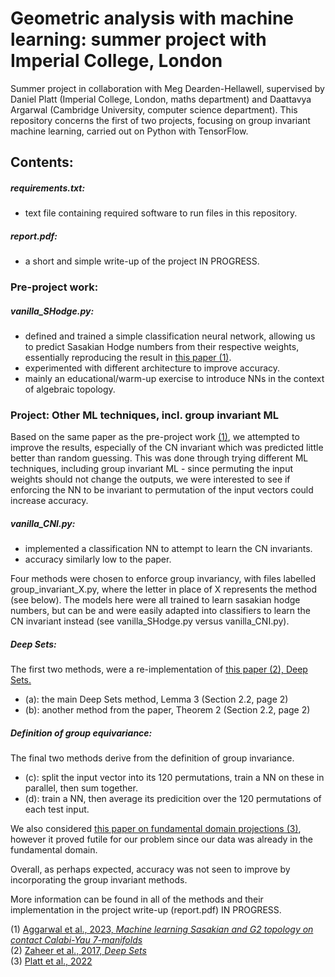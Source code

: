 # Geometric analysis with machine learning: summer project with Imperial College, London
Summer project in collaboration with Meg Dearden-Hellawell, supervised by Daniel Platt (Imperial College, London, maths department) and Daattavya Argarwal (Cambridge University, computer science department). This repository concerns the first of two projects, focusing on group invariant machine learning, carried out on Python with TensorFlow.

## Contents:
##### requirements.txt:
- text file containing required software to run files in this repository.

##### report.pdf:
- a short and simple write-up of the project IN PROGRESS.

### Pre-project work:

##### vanilla_SHodge.py:
- defined and trained a simple classification neural network, allowing us to predict Sasakian Hodge numbers from their respective weights, essentially reproducing the result in [this paper (1)](https://www.sciencedirect.com/science/article/pii/S0370269324000753?via%3Dihub).
- experimented with different architecture to improve accuracy.
- mainly an educational/warm-up exercise to introduce NNs in the context of algebraic topology.

### Project: Other ML techniques, incl. group invariant ML
Based on the same paper as the pre-project work [(1)](https://www.sciencedirect.com/science/article/pii/S0370269324000753?via%3Dihub), we attempted to improve the results, especially of the CN invariant which was predicted little better than random guessing. This was done through trying different ML techniques, including group invariant ML - since permuting the input weights should not change the outputs, we were interested to see if enforcing the NN to be invariant to permutation of the input vectors could increase accuracy.

##### vanilla_CNI.py:
- implemented a classification NN to attempt to learn the CN invariants.
- accuracy similarly low to the paper.

Four methods were chosen to enforce group invariancy, with files labelled group_invariant_X.py, where the letter in place of X represents the method (see below). The models here were all trained to learn sasakian hodge numbers, but can be and were easily adapted into classifiers to learn the CN invariant instead (see vanilla_SHodge.py versus vanilla_CNI.py).

##### Deep Sets:
The first two methods, were a re-implementation of [this paper (2), Deep Sets.](https://arxiv.org/abs/1703.06114)
- (a): the main Deep Sets method, Lemma 3 (Section 2.2, page 2)
- (b): another method from the paper, Theorem 2 (Section 2.2, page 2) 

##### Definition of group equivariance:
The final two methods derive from the definition of group invariance.
- (c): split the input vector into its 120 permutations, train a NN on these in parallel, then sum together.
- (d): train a NN, then average its predicition over the 120 permutations of each test input.

We also considered [this paper on fundamental domain projections (3)](https://openreview.net/pdf?id=RLkbkAgNA58), however it proved futile for our problem since our data was already in the fundamental domain. 

Overall, as perhaps expected, accuracy was not seen to improve by incorporating the group invariant methods.

More information can be found in all of the methods and their implementation in the project write-up (report.pdf) IN PROGRESS. 

(1) [Aggarwal et al., 2023, *Machine learning Sasakian and G2 topology on contact Calabi-Yau 7-manifolds*](https://www.sciencedirect.com/science/article/pii/S0370269324000753?via%3Dihub) <br/>
(2) [Zaheer et al., 2017, *Deep Sets*](https://arxiv.org/abs/1703.06114) <br/>
(3) [Platt et al., 2022](https://openreview.net/pdf?id=RLkbkAgNA58) 
